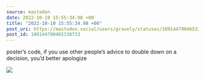 ```yaml
---
source: mastodon
date: 2022-10-10 15:55:34.98 +00
title: "2022-10-10 15:55:34.98 +00"
post_uri: https://mastodon.social/users/gravely/statuses/109144790465338733
post_id: 109144790465338733
---
```

poster’s code, if you use other people’s advice to double down on a decision, you’d better apologize


![](/images/109144790391584073.jpg)

